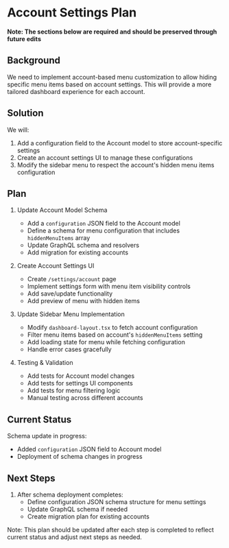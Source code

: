 # Account Settings Plan

**Note: The sections below are required and should be preserved through future edits**

## Background
We need to implement account-based menu customization to allow hiding specific menu items based on account settings. This will provide a more tailored dashboard experience for each account.

## Solution
We will:
1. Add a configuration field to the Account model to store account-specific settings
2. Create an account settings UI to manage these configurations
3. Modify the sidebar menu to respect the account's hidden menu items configuration

## Plan
1. Update Account Model Schema
   - Add a `configuration` JSON field to the Account model
   - Define a schema for menu configuration that includes `hiddenMenuItems` array
   - Update GraphQL schema and resolvers
   - Add migration for existing accounts

2. Create Account Settings UI
   - Create `/settings/account` page
   - Implement settings form with menu item visibility controls
   - Add save/update functionality
   - Add preview of menu with hidden items

3. Update Sidebar Menu Implementation
   - Modify `dashboard-layout.tsx` to fetch account configuration
   - Filter menu items based on account's `hiddenMenuItems` setting
   - Add loading state for menu while fetching configuration
   - Handle error cases gracefully

4. Testing & Validation
   - Add tests for Account model changes
   - Add tests for settings UI components
   - Add tests for menu filtering logic
   - Manual testing across different accounts

## Current Status
Schema update in progress:
- Added `configuration` JSON field to Account model
- Deployment of schema changes in progress

## Next Steps
1. After schema deployment completes:
   - Define configuration JSON schema structure for menu settings
   - Update GraphQL schema if needed
   - Create migration plan for existing accounts

Note: This plan should be updated after each step is completed to reflect current status and adjust next steps as needed. 